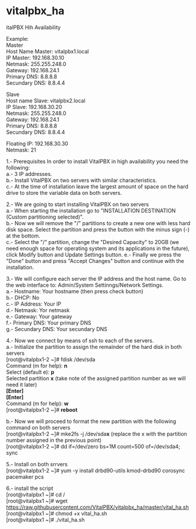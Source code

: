 # vitalpbx_ha
italPBX Hih Availability

Example:<br>
Master<br>
Host Name Master: vitalpbx1.local<br>
IP Master: 192.168.30.10<br>
Netmask: 255.255.248.0<br>
Gateway: 192.168.24.1<br>
Primary DNS: 8.8.8.8<br>
Secundary DNS: 8.8.4.4<br>

Slave<br>
Host name Slave: vitalpbx2.local<br>
IP Slave: 192.168.30.20<br>
Netmask: 255.255.248.0<br>
Gateway: 192.168.24.1<br>
Primary DNS: 8.8.8.8<br>
Secundary DNS: 8.8.4.4<br>

Floating IP: 192.168.30.30<br>
Netmask: 21<br>


1.- Prerequisites
In order to install VitalPBX in high availability you need the following:<br>
a.- 3 IP addresses.<br>
b.- Install VitalPBX on two servers with similar characteristics.<br>
c.- At the time of installation leave the largest amount of space on the hard drive to store the variable data on both servers.<br>

2.- We are going to start installing VitalPBX on two servers<br>
a.- When starting the installation go to "INSTALLATION DESTINATION (Custom partitioning selected)".<br>
b.- Now we will remove the "/" partitions to create a new one with less hard disk space. Select the partition and press the button with the minus sign (-) at the bottom. <br>
c.- Select the "/" partition, change the "Desired Capacity" to 20GB (we need enough space for operating system and its applications in the future), click Modify button and Update Settings button.
e.- Finally we press the "Done" button and press "Accept Changes" button and continue with the installation.<br>

3.- We will configure each server the IP address and the host name. Go to the web interface to: Admin/System Settinngs/Network Settings.<br>
a.- Hostname: Your hostname (then press check button) <br>
b.- DHCP: No<br>
c.- IP Address: Your IP<br>
d.- Netmask: Yor netmask<br>
e.- Gateway: Your gateway<br>
f.- Primary DNS: Your primary DNS<br>
g.- Secundary DNS: Your secundary DNS<br>

4.- Now we connect by means of ssh to each of the servers.<br>
a.- Initialize the partition to assign the remainder of the hard disk in both servers<br>
[root@vitalpbx1-2 ~]#  fdisk /dev/sda<br>
Command (m for help): <strong>n</strong><br>
Select (default e): <strong>p</strong><br>
Selected partition <strong>x</strong> (take note of the assigned partition number as we will need it later)<br>
<strong>[Enter]</strong><br>
<strong>[Enter]</strong><br>
Command (m for help): <strong>w</strong><br>
[root@vitalpbx1-2 ~]#  <strong>reboot</strong><br>

b.- Now we will proceed to format the new partition with the following command on both servers<br>
[root@vitalpbx1-2 ~]#  mke2fs -j /dev/sda<strong>x</strong> (replace the x with the partition number assigned in the previous point)<br>
[root@vitalpbx1-2 ~]#  dd if=/dev/zero bs=1M count=500 of=/dev/sda4; sync<br>

5.- Install on both srrvers<br>
[root@vitalpbx1-2 ~]#  yum -y install drbd90-utils kmod-drbd90 corosync pacemaker pcs<br>

6.- install the script<br>
[root@vitalpbx1 ~]#  cd /<br>
[root@vitalpbx1 ~]#  wget https://raw.githubusercontent.com/VitalPBX/vitalpbx_ha/master/vital_ha.sh<br>
[root@vitalpbx1 ~]#  chmod +x vital_ha.sh<br>
[root@vitalpbx1 ~]#  ./vital_ha.sh<br>
